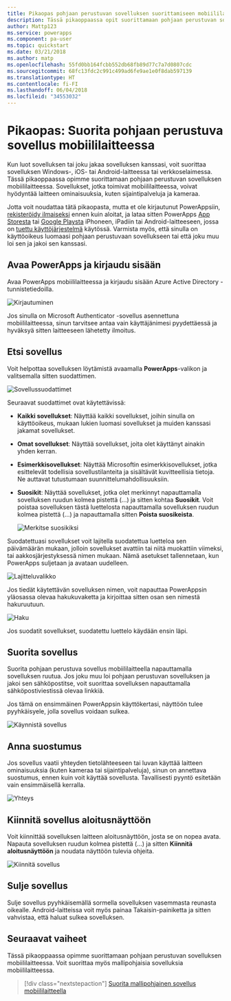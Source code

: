 ```yaml
---
title: Pikaopas pohjaan perustuvan sovelluksen suorittamiseen mobiililaitteessa | Microsoft Docs
description: Tässä pikaoppaassa opit suorittamaan pohjaan perustuvan sovelluksen mobiililaitteessa.
author: Mattp123
ms.service: powerapps
ms.component: pa-user
ms.topic: quickstart
ms.date: 03/21/2018
ms.author: matp
ms.openlocfilehash: 55fd0bb164fcbb552db68fb89d77c7a7d0807cdc
ms.sourcegitcommit: 68fc13fdc2c991c499ad6fe9ae1e0f8dab597139
ms.translationtype: HT
ms.contentlocale: fi-FI
ms.lasthandoff: 06/04/2018
ms.locfileid: "34553032"
---
```

# <a name="quickstart-run-a-canvas-app-on-a-mobile-device"></a>Pikaopas: Suorita pohjaan perustuva sovellus mobiililaitteessa
Kun luot sovelluksen tai joku jakaa sovelluksen kanssasi, voit suorittaa sovelluksen Windows-, iOS- tai Android-laitteessa tai verkkoselaimessa. Tässä pikaoppaassa opimme suorittamaan pohjaan perustuvan sovelluksen mobiililaitteessa. Sovellukset, jotka toimivat mobiililaitteessa, voivat hyödyntää laitteen ominaisuuksia, kuten sijaintipalveluja ja kameraa.

Jotta voit noudattaa tätä pikaopasta, mutta et ole kirjautunut PowerAppsiin, [rekisteröidy ilmaiseksi](https://web.powerapps.com/signup?redirect=marketing&email=) ennen kuin aloitat, ja lataa sitten PowerApps [App Storesta](https://itunes.apple.com/app/powerapps/id1047318566?mt=8) tai [Google Playsta](https://play.google.com/store/apps/details?id=com.microsoft.msapps) iPhoneen, iPadiin tai Android-laitteeseen, jossa on [tuettu käyttöjärjestelmä](../maker/canvas-apps/limits-and-config.md) käytössä. Varmista myös, että sinulla on käyttöoikeus luomaasi pohjaan perustuvaan sovellukseen tai että joku muu loi sen ja jakoi sen kanssasi.

## <a name="open-powerapps-and-sign-in"></a>Avaa PowerApps ja kirjaudu sisään
Avaa PowerApps mobiililaitteessa ja kirjaudu sisään Azure Active Directory -tunnistetiedoilla.

![Kirjautuminen](./media/run-app-client/run-client-login.png)

Jos sinulla on Microsoft Authenticator -sovellus asennettuna mobiililaitteessa, sinun tarvitsee antaa vain käyttäjänimesi pyydettäessä ja hyväksyä sitten laitteeseen lähetetty ilmoitus.

## <a name="find-the-app"></a>Etsi sovellus
Voit helpottaa sovelluksen löytämistä avaamalla **PowerApps**-valikon ja valitsemalla sitten suodattimen.

![Sovellussuodattimet](./media/run-app-client/filter-menu.png)

Seuraavat suodattimet ovat käytettävissä:

* **Kaikki sovellukset**: Näyttää kaikki sovellukset, joihin sinulla on käyttöoikeus, mukaan lukien luomasi sovellukset ja muiden kanssasi jakamat sovellukset.

* **Omat sovellukset**: Näyttää sovellukset, joita olet käyttänyt ainakin yhden kerran.

* **Esimerkkisovellukset**: Näyttää Microsoftin esimerkkisovellukset, jotka esittelevät todellisia sovellustilanteita ja sisältävät kuvitteellisia tietoja. Ne auttavat tutustumaan suunnittelumahdollisuuksiin.

* **Suosikit**: Näyttää sovellukset, jotka olet merkinnyt napauttamalla sovelluksen ruudun kolmea pistettä (...) ja sitten kohtaa **Suosikit**. Voit poistaa sovelluksen tästä luettelosta napauttamalla sovelluksen ruudun kolmea pistettä (...) ja napauttamalla sitten **Poista suosikeista**.

    ![Merkitse suosikiksi](./media/run-app-client/favorite.png)

Suodatettuasi sovellukset voit lajitella suodatettua luetteloa sen päivämäärän mukaan, jolloin sovellukset avattiin tai niitä muokattiin viimeksi, tai aakkosjärjestyksessä nimen mukaan. Nämä asetukset tallennetaan, kun PowerApps suljetaan ja avataan uudelleen.

![Lajitteluvalikko](./media/run-app-client/sort-menu.png)

Jos tiedät käytettävän sovelluksen nimen, voit napauttaa PowerAppsin yläosassa olevaa hakukuvaketta ja kirjoittaa sitten osan sen nimestä hakuruutuun.

![Haku](./media/run-app-client/search.png)

Jos suodatit sovellukset, suodatettu luettelo käydään ensin läpi.

## <a name="run-an-app"></a>Suorita sovellus
Suorita pohjaan perustuva sovellus mobiililaitteella napauttamalla sovelluksen ruutua. Jos joku muu loi pohjaan perustuvan sovelluksen ja jakoi sen sähköpostitse, voit suorittaa sovelluksen napauttamalla sähköpostiviestissä olevaa linkkiä.

Jos tämä on ensimmäinen PowerAppsin käyttökertasi, näyttöön tulee pyyhkäisyele, jolla sovellus voidaan sulkea.

![Käynnistä sovellus](./media/run-app-client/run-client-app.png)

## <a name="give-consent"></a>Anna suostumus
Jos sovellus vaatii yhteyden tietolähteeseen tai luvan käyttää laitteen ominaisuuksia (kuten kameraa tai sijaintipalveluja), sinun on annettava suostumus, ennen kuin voit käyttää sovellusta. Tavallisesti pyyntö esitetään vain ensimmäisellä kerralla.

![Yhteys](./media/run-app-client/app-connection.png)

## <a name="pin-an-app-to-the-home-screen"></a>Kiinnitä sovellus aloitusnäyttöön
Voit kiinnittää sovelluksen laitteen aloitusnäyttöön, josta se on nopea avata. Napauta sovelluksen ruudun kolmea pistettä (...) ja sitten **Kiinnitä aloitusnäyttöön** ja noudata näyttöön tulevia ohjeita.

![Kiinnitä sovellus](./media/run-app-client/run-client-pin.png)

## <a name="close-an-app"></a>Sulje sovellus
Sulje sovellus pyyhkäisemällä sormella sovelluksen vasemmasta reunasta oikealle. Android-laitteissa voit myös painaa Takaisin-painiketta ja sitten vahvistaa, että haluat sulkea sovelluksen.

## <a name="next-steps"></a>Seuraavat vaiheet
Tässä pikaoppaassa opimme suorittamaan pohjaan perustuvan sovelluksen mobiililaitteessa. Voit suorittaa myös mallipohjaisia sovelluksia mobiililaitteessa.

> [!div class="nextstepaction"]
> [Suorita mallipohjainen sovellus mobiililaitteella](run-app-client-model-driven.md)
